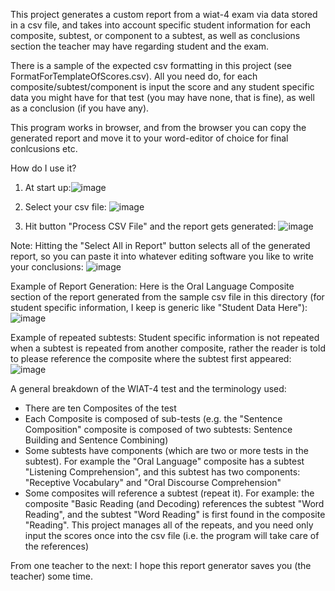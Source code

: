 This project generates a custom report from a wiat-4 exam via data stored in a csv file, and takes into account specific student information for each composite, subtest, or component to a subtest, as well as conclusions section the teacher may have regarding student and the exam.

There is a sample of the expected csv formatting in this project (see FormatForTemplateOfScores.csv). All you need do, for each composite/subtest/component is input the score and any student specific data you might have for that test (you may have none, that is fine), as well as a conclusion (if you have any).

This program works in browser, and from the browser you can copy the generated report and move it to your word-editor of choice for final conlcusions etc.

How do I use it?
1. At start up:![image](https://github.com/harleigh/react-wiat4CustomReportGenerator/assets/4912070/c3584d9b-89f6-497f-8f5b-76c9aab3ba05)

2. Select your csv file: ![image](https://github.com/harleigh/react-wiat4CustomReportGenerator/assets/4912070/c635597f-dfb8-44e8-859e-ef07908b0b16)

3. Hit button "Process CSV File" and the report gets generated: ![image](https://github.com/harleigh/react-wiat4CustomReportGenerator/assets/4912070/549b3876-fa21-420a-82d9-8eec68001f3c)

Note: Hitting the "Select All in Report" button selects all of the generated report, so you can paste it into whatever editing software you like to write your conclusions:
![image](https://github.com/harleigh/react-wiat4CustomReportGenerator/assets/4912070/549cfba4-530e-4dcd-9f55-22ed1ff9c252)

Example of Report Generation: Here is the Oral Language Composite section of the report generated from the sample csv file in this directory (for student specific information, I keep is generic like "Student Data Here"):
![image](https://github.com/harleigh/react-wiat4CustomReportGenerator/assets/4912070/7912b5ba-3da3-4dc3-b8db-dc93723d9171)

Example of repeated subtests: Student specific information is not repeated when a subtest is repeated from another composite, rather the reader is told to please reference the composite where the subtest first appeared:![image](https://github.com/harleigh/react-wiat4CustomReportGenerator/assets/4912070/569b52d7-fb61-4faf-9c1c-366dbffe3a3c)



A general breakdown of the WIAT-4 test and the terminology used:
* There are ten Composites of the test
* Each Composite is composed of sub-tests (e.g. the "Sentence Composition" composite is composed of two subtests: Sentence Building and Sentence Combining)
* Some subtests have components (which are two or more tests in the subtest). For example the "Oral Language" composite has a subtest "Listening Comprehension", and this subtest has two components: "Receptive Vocabulary" and "Oral Discourse Comprehension"
* Some composites will reference a subtest (repeat it). For example: the composite "Basic Reading (and Decoding) references the subtest "Word Reading", and the subtest "Word Reading" is first found in  the composite "Reading". This project manages all of the repeats, and you need only input the scores once into the csv file (i.e. the program will take care of the references)

From one teacher to the next: I hope this report generator saves you (the teacher) some time.


